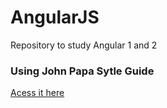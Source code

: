 # AngularJS
Repository to study Angular 1 and 2

### Using John Papa Sytle Guide

[Acess it here](https://github.com/johnpapa/angular-styleguide)
